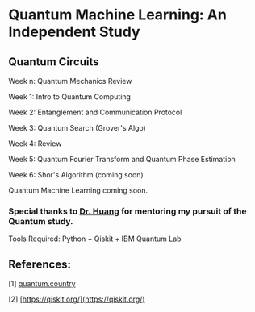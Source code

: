# Quantum Machine Learning: An Independent Study


## Quantum Circuits
 
Week n: Quantum Mechanics Review

Week 1: Intro to Quantum Computing

Week 2: Entanglement and Communication Protocol

Week 3: Quantum Search (Grover's Algo)

Week 4: Review

Week 5: Quantum Fourier Transform and Quantum Phase Estimation

Week 6: Shor's Algorithm (coming soon)


Quantum Machine Learning coming soon.


### Special thanks to [Dr. Huang](https://danehuang.github.io/index.html) for mentoring my pursuit of the Quantum study.

Tools Required: Python + Qiskit + IBM Quantum Lab

## References:

[1] [quantum.country](https://quantum.country/)

[2] [https://qiskit.org/](https://qiskit.org/)
